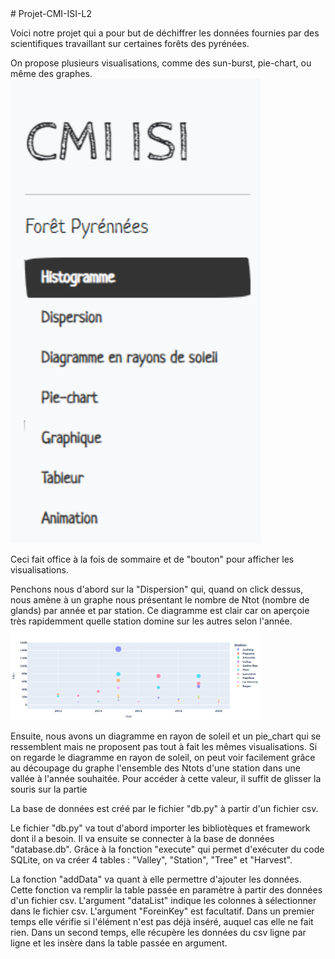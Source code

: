 <!DOCTYPE html>
<html lang="fr">
<head>
    <meta charset="UTF-8">
    <meta http-equiv="X-UA-Compatible" content="IE=edge">
    <meta name="viewport" content="width=device-width, initial-scale=1.0">
</head>
<body>
    # Projet-CMI-ISI-L2

Voici notre projet qui a pour but de déchiffrer les données fournies par des scientifiques travaillant sur certaines forêts des pyrénées.

On propose plusieurs visualisations, comme des sun-burst, pie-chart, ou même des graphes. 
<img src="image1.PNG" width="400">

Ceci fait office à la fois de sommaire et de "bouton" pour afficher les visualisations. 

Penchons nous d'abord sur la "Dispersion" qui,  quand on click dessus, nous amène à un graphe nous présentant le nombre de Ntot (nombre de glands) par année et par station.
Ce diagramme est clair car on aperçoie très rapidemment quelle station domine sur les autres selon l'année.
<img src="image2.PNG" width="400">

Ensuite, nous avons un diagramme en rayon de soleil et un pie_chart qui se ressemblent mais ne proposent pas tout à fait les mêmes visualisations.
Si on regarde le diagramme en rayon de soleil, on peut voir facilement grâce au découpage du graphe l'ensemble des Ntots d'une station dans une vallée à l'année souhaitée.
Pour accéder à cette valeur, il suffit de glisser la souris sur la partie 


La base de données est créé par le fichier "db.py" à partir d'un fichier csv.

Le fichier "db.py" va tout d'abord importer les bibliotèques et framework dont il a besoin.
Il va ensuite se connecter à la base de données "database.db".
Grâce à la fonction "execute" qui permet d'exécuter du code SQLite, on va créer 4 tables : "Valley", "Station", "Tree" et "Harvest".

La fonction "addData" va quant à elle permettre d'ajouter les données.
Cette fonction va remplir la table passée en paramètre à partir des données d'un fichier csv.
L'argument "dataList" indique les colonnes à sélectionner dans le fichier csv.
L'argument "ForeinKey" est facultatif.
Dans un premier temps elle vérifie si l'élément n'est pas déjà inséré, auquel cas elle ne fait rien.
Dans un second temps, elle récupère les données du csv ligne par ligne et les insère dans la table passée en argument.

</body>
</html>

